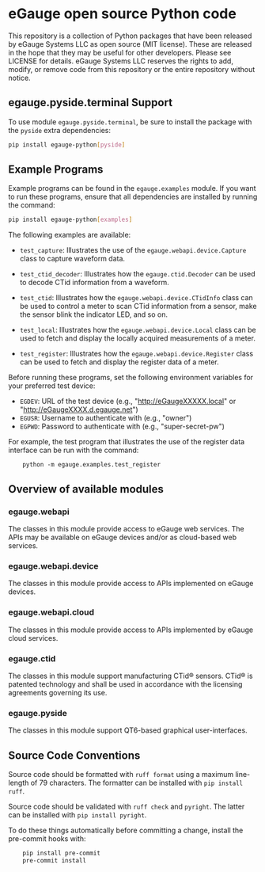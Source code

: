 # eGauge open source Python code

This repository is a collection of Python packages that have been
released by eGauge Systems LLC as open source (MIT license).  These
are released in the hope that they may be useful for other developers.
Please see LICENSE for details.  eGauge Systems LLC reserves the
rights to add, modify, or remove code from this repository or the
entire repository without notice.

## egauge.pyside.terminal Support

To use module `egauge.pyside.terminal`, be sure to install the package
with the `pyside` extra dependencies:

```sh
pip install egauge-python[pyside]
```

## Example Programs

Example programs can be found in the `egauge.examples` module.  If you
want to run these programs, ensure that all dependencies are installed
by running the command:

```sh
pip install egauge-python[examples]
```

The following examples are available:

 * `test_capture`: Illustrates the use of the
   `egauge.webapi.device.Capture` class to capture waveform data.

 * `test_ctid_decoder`: Illustrates how the `egauge.ctid.Decoder` can be
   used to decode CTid information from a waveform.

 * `test_ctid`: Illustrates how the `egauge.webapi.device.CTidInfo`
    class can be used to control a meter to scan CTid information from
    a sensor, make the sensor blink the indicator LED, and so on.

 * `test_local`: Illustrates how the `egauge.webapi.device.Local`
   class can be used to fetch and display the locally acquired
   measurements of a meter.

 * `test_register`: Illustrates how the `egauge.webapi.device.Register`
   class can be used to fetch and display the register data of a
   meter.

Before running these programs, set the following environment variables
for your preferred test device:

 * `EGDEV`: URL of the test device (e.g., "http://eGaugeXXXXX.local" or
   "http://eGaugeXXXX.d.egauge.net")
 * `EGUSR`: Username to authenticate with (e.g., "owner")
 * `EGPWD`: Password to authenticate with (e.g., "super-secret-pw")

For example, the test program that illustrates the use of the register
data interface can be run with the command:

```
    python -m egauge.examples.test_register
```

## Overview of available modules

### egauge.webapi

The classes in this module provide access to eGauge web services.  The
APIs may be available on eGauge devices and/or as cloud-based web
services.

### egauge.webapi.device

The classes in this module provide access to APIs implemented on
eGauge devices.

### egauge.webapi.cloud

The classes in this module provide access to APIs implemented by
eGauge cloud services.

### egauge.ctid

The classes in this module support manufacturing CTid® sensors.  CTid®
is patented technology and shall be used in accordance with the
licensing agreements governing its use.

### egauge.pyside

The classes in this module support QT6-based graphical
user-interfaces.

## Source Code Conventions

Source code should be formatted with `ruff format` using a maximum
line-length of 79 characters.  The formatter can be installed with
`pip install ruff`.

Source code should be validated with `ruff check` and `pyright`.  The
latter can be installed with `pip install pyright`.

To do these things automatically before committing a change, install
the pre-commit hooks with:

```sh
    pip install pre-commit
    pre-commit install
```
